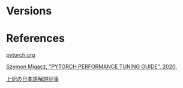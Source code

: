 # Versions


# References
[pytorch.org](https://pytorch.org/)

[Szymon Migacz, "PYTORCH PERFORMANCE TUNING GUIDE", 2020.](https://nvlabs.github.io/eccv2020-mixed-precision-tutorial/files/szymon_migacz-pytorch-performance-tuning-guide.pdf)

[上記の日本語解説記事](https://qiita.com/sugulu_Ogawa_ISID/items/62f5f7adee083d96a587)
